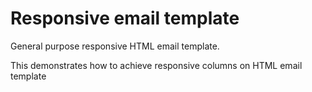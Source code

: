 # Responsive email template

General purpose responsive HTML email template.

This demonstrates how to achieve responsive columns on HTML email template
